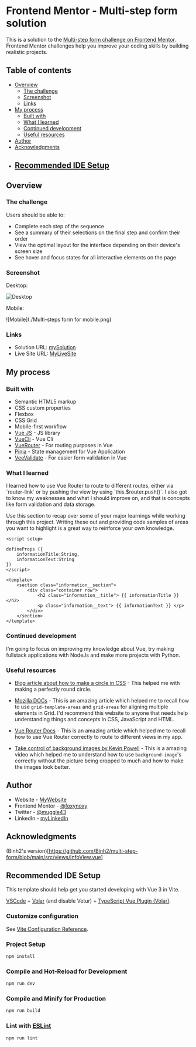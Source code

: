 # Frontend Mentor - Multi-step form solution

This is a solution to the [Multi-step form challenge on Frontend Mentor](https://www.frontendmentor.io/challenges/multistep-form-YVAnSdqQBJ). Frontend Mentor challenges help you improve your coding skills by building realistic projects. 

## Table of contents

- [Overview](#overview)
  - [The challenge](#the-challenge)
  - [Screenshot](#screenshot)
  - [Links](#links)
- [My process](#my-process)
  - [Built with](#built-with)
  - [What I learned](#what-i-learned)
  - [Continued development](#continued-development)
  - [Useful resources](#useful-resources)
- [Author](#author)
- [Acknowledgments](#acknowledgments)
- ## [Recommended IDE Setup](#recommended-ide-setup)

## Overview

### The challenge

Users should be able to:

- Complete each step of the sequence
- See a summary of their selections on the final step and confirm their order
- View the optimal layout for the interface depending on their device's screen size
- See hover and focus states for all interactive elements on the page

### Screenshot

Desktop:

![Desktop](./)


Mobile:

![Mobile](./Multi-steps form for mobile.png)



### Links

- Solution URL: [mySolution](https://www.frontendmentor.io/solutions/multisteps-form-made-with-vue-and-vite-_zIuR9WshW)
- Live Site URL: [MyLiveSite](https://form-multistep.netflify.app)

## My process

### Built with

- Semantic HTML5 markup
- CSS custom properties
- Flexbox
- CSS Grid
- Mobile-first workflow
- [Vue JS](https://vuejs.org/) - JS library
- [VueCli](https://nextjs.org/) - Vue Cli
- [VueRouter](https://nextjs.org/) - For routing purposes in Vue
- [Pinia]() - State management for Vue Application
- [VeeValidate](https://vee-validate.logaretm.com/v4/) - For easier form validation in Vue


### What I learned

I learned how to use Vue Router to route to different routes, either via ´router-link´ or by pushing the view by using `this.$router.push()´. I also got to know my weaknesses and what I should improve on, and that is concepts like form validation and data storage.

Use this section to recap over some of your major learnings while working through this project. Writing these out and providing code samples of areas you want to highlight is a great way to reinforce your own knowledge.

```vue
<script setup>

defineProps ({
    informationTitle:String,
    informationText:String
})
</script>

<template>
    <section class="information__section">
        <div class="container row">
            <h2 class="information__title"> {{ informationTitle }} </h2>
            <p class="information__text"> {{ informationText }} </p>
        </div>
    </section>
</template>
```


### Continued development

I'm going to focus on improving my knowledge about Vue, try making fullstack applications with NodeJs and make more projects with Python.


### Useful resources

- [Blog article about how to make a circle in CSS](https://blog.hubspot.com/website/css-border-radius-circle) - This helped me with making a perfectly round circle.

- [Mozilla DOCs](https://developer.mozilla.org/en-US/docs/Web/CSS/grid-template-areas) - This is an amazing article which helped me to recall how to use `grid-template-areas` and `grid-areas` for aligning multiple elements in Grid. I'd recommend this website to anyone  that needs help understanding things and concepts in CSS, JavaScript and HTML.
- [Vue Router Docs](https://router.vuejs.org/guide/#router-view) - This is an amazing article which helped me to recall how to use Vue Router correctly to route to different views in my app.
- [Take control of background images by Kevin Powell](https://www.youtube.com/watch?v=3T_Jy1CqH9k) - This is a amazing video which helped me to understand how to use `background-image`'s correctly without the picture being cropped to much and how to make the images look better.

## Author

- Website - [MyWebsite](https://www.purplehippo911.github.io/website)
- Frontend Mentor - [@foxynoxy](https://www.frontendmentor.io/profile/purplehippo911)
- Twitter - [@muggie43](https://www.twitter.com/muggie43)
- LinkedIn - [myLinkedIn](https://www.linkedin.com/in/omer-a-26815825b)

## Acknowledgments

(Binh2's version)[https://github.com/Binh2/multi-step-form/blob/main/src/views/InfoView.vue]


## Recommended IDE Setup

This template should help get you started developing with Vue 3 in Vite.

[VSCode](https://code.visualstudio.com/) + [Volar](https://marketplace.visualstudio.com/items?itemName=Vue.volar) (and disable Vetur) + [TypeScript Vue Plugin (Volar)](https://marketplace.visualstudio.com/items?itemName=Vue.vscode-typescript-vue-plugin).

### Customize configuration

See [Vite Configuration Reference](https://vitejs.dev/config/).

### Project Setup

```sh
npm install
```

### Compile and Hot-Reload for Development

```sh
npm run dev
```

### Compile and Minify for Production

```sh
npm run build
```


### Lint with [ESLint](https://eslint.org/)

```sh
npm run lint
```
